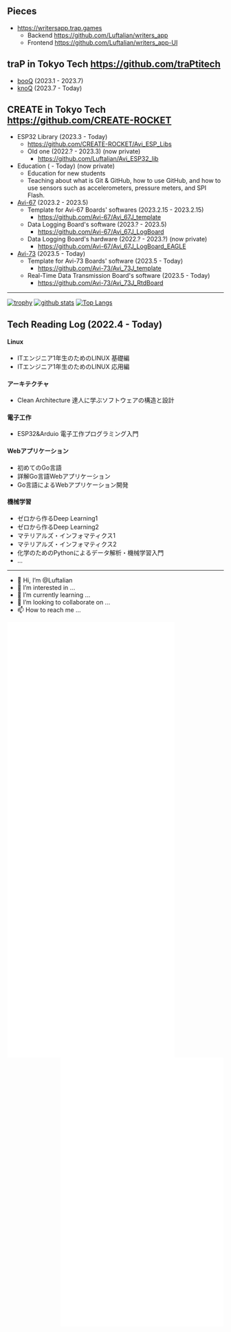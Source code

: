 ## Pieces
- https://writersapp.trap.games
  - Backend https://github.com/Luftalian/writers_app
  - Frontend https://github.com/Luftalian/writers_app-UI

## **traP in Tokyo Tech** https://github.com/traPtitech
- [booQ](https://github.com/traPtitech/booQ) (2023.1 - 2023.7)
- [knoQ](https://github.com/traPtitech/knoQ) (2023.7 - Today)

## **CREATE in Tokyo Tech** https://github.com/CREATE-ROCKET
- ESP32 Library (2023.3 - Today)
  - https://github.com/CREATE-ROCKET/Avi_ESP_Libs
  - Old one (2022.? - 2023.3) (now private)
    - https://github.com/Luftalian/Avi_ESP32_lib
- Education ( - Today) (now private)
  - Education for new students
  - Teaching about what is Git & GitHub, how to use GitHub, and how to use sensors such as accelerometers, pressure meters, and SPI Flash.
- [Avi-67](https://github.com/Avi-67) (2023.2 - 2023.5)
  - Template for Avi-67 Boards' softwares (2023.2.15 - 2023.2.15)
    - https://github.com/Avi-67/Avi_67J_template
  - Data Logging Board's software (2023.? - 2023.5)
    - https://github.com/Avi-67/Avi_67J_LogBoard
  - Data Logging Board's hardware (2022.? - 2023.?) (now private)
    - https://github.com/Avi-67/Avi_67J_LogBoard_EAGLE
- [Avi-73](https://github.com/Avi-73) (2023.5 - Today)
  - Template for Avi-73 Boards' software (2023.5 - Today)
    - https://github.com/Avi-73/Avi_73J_template
  - Real-Time Data Transmission Board's software (2023.5 - Today)
    - https://github.com/Avi-73/Avi_73J_RtdBoard
------
[![trophy](https://github-profile-trophy.vercel.app/?username=Luftalian&theme=onedark)](https://github.com/ryo-ma/github-profile-trophy)
[![github stats](https://github-readme-stats.vercel.app/api?username=Luftalian&theme=monokai)](https://github.com/anuraghazra/github-readme-stats)
[![Top Langs](https://github-readme-stats.vercel.app/api/top-langs/?username=Luftalian&layout=compact&theme=monokai)](https://github.com/anuraghazra/github-readme-stats)

## Tech Reading Log (2022.4 - Today)
#### Linux
- ITエンジニア1年生のためのLINUX 基礎編
- ITエンジニア1年生のためのLINUX 応用編

#### アーキテクチャ
- Clean Architecture 達人に学ぶソフトウェアの構造と設計

#### 電子工作
- ESP32&Arduio 電子工作プログラミング入門

#### Webアプリケーション
- 初めてのGo言語
- 詳解Go言語Webアプリケーション
- Go言語によるWebアプリケーション開発

#### 機械学習
- ゼロから作るDeep Learning1
- ゼロから作るDeep Learning2
- マテリアルズ・インフォマティクス1
- マテリアルズ・インフォマティクス2
- 化学のためのPythonによるデータ解析・機械学習入門
- ...
------
- 👋 Hi, I’m @Luftalian
- 👀 I’m interested in ...
- 🌱 I’m currently learning ...
- 💞️ I’m looking to collaborate on ...
- 📫 How to reach me ...

<!---
Luftalian/Luftalian is a ✨ special ✨ repository because its `README.md` (this file) appears on your GitHub profile.
You can click the Preview link to take a look at your changes.
--->

<img align="left" width="390" alt="" src="https://github.com/Luftalian/Luftalian/blob/main/metrics1.svg">
<img align="right" width="380" alt="" src="https://github.com/Luftalian/Luftalian/blob/main/metrics2.svg">
